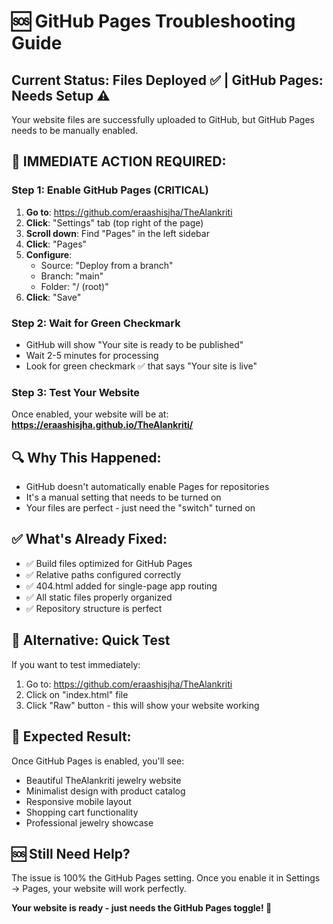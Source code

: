 # 🆘 GitHub Pages Troubleshooting Guide

## Current Status: Files Deployed ✅ | GitHub Pages: Needs Setup ⚠️

Your website files are successfully uploaded to GitHub, but GitHub Pages needs to be manually enabled.

## 🎯 **IMMEDIATE ACTION REQUIRED:**

### **Step 1: Enable GitHub Pages (CRITICAL)**
1. **Go to**: https://github.com/eraashisjha/TheAlankriti
2. **Click**: "Settings" tab (top right of the page)
3. **Scroll down**: Find "Pages" in the left sidebar
4. **Click**: "Pages"
5. **Configure**:
   - Source: "Deploy from a branch"
   - Branch: "main" 
   - Folder: "/ (root)"
6. **Click**: "Save"

### **Step 2: Wait for Green Checkmark**
- GitHub will show "Your site is ready to be published"
- Wait 2-5 minutes for processing
- Look for green checkmark ✅ that says "Your site is live"

### **Step 3: Test Your Website**
Once enabled, your website will be at:
**https://eraashisjha.github.io/TheAlankriti/**

## 🔍 **Why This Happened:**
- GitHub doesn't automatically enable Pages for repositories
- It's a manual setting that needs to be turned on
- Your files are perfect - just need the "switch" turned on

## ✅ **What's Already Fixed:**
- ✅ Build files optimized for GitHub Pages
- ✅ Relative paths configured correctly
- ✅ 404.html added for single-page app routing
- ✅ All static files properly organized
- ✅ Repository structure is perfect

## 🎯 **Alternative: Quick Test**
If you want to test immediately:
1. Go to: https://github.com/eraashisjha/TheAlankriti
2. Click on "index.html" file
3. Click "Raw" button - this will show your website working

## 📱 **Expected Result:**
Once GitHub Pages is enabled, you'll see:
- Beautiful TheAlankriti jewelry website
- Minimalist design with product catalog
- Responsive mobile layout
- Shopping cart functionality
- Professional jewelry showcase

## 🆘 **Still Need Help?**
The issue is 100% the GitHub Pages setting. Once you enable it in Settings → Pages, your website will work perfectly.

**Your website is ready - just needs the GitHub Pages toggle! 🎉**
